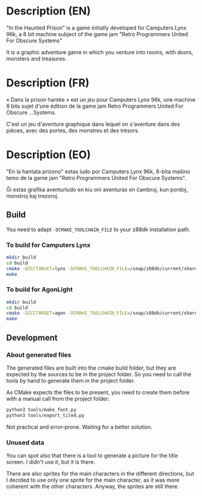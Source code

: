 # Description (EN)

"In the Haunted Prison" is a game initially
developed for Camputers Lynx 96k, a 8 bit machine subject of the game jam
"Retro Programmers United For Obscure Systems"

It is a graphic adventure game in which you venture into rooms, with doors, monsters and treasures.

# Description (FR)

« Dans la prison hantée » est un jeu pour Camputers Lynx 96k,
une machine 8 bits sujet d'une édition de la game jam
Retro Programmers United For Obscure        …Systems.

C'est un jeu d'aventure graphique dans lequel on s'aventure dans des
pièces, avec des portes, des monstres et des trésors.

# Description (EO)

"En la hantata prizono" estas ludo por Camputers Lynx 96k,
8-bita maŝino temo de la game jam "Retro Programmers United For Obscure Systems".

Ĝi estas grafika aventurludo en kiu oni aventuras en ĉambroj,
kun pordoj, monstroj kaj trezoroj.

## Build

You need to adapt `-DCMAKE_TOOLCHAIN_FILE` to your z88dk installation path.

### To build for Camputers Lynx

```bash
mkdir build
cd build
cmake -DZCCTARGET=lynx -DCMAKE_TOOLCHAIN_FILE=/snap/z88dk/current/share/z88dk/cmake/Toolchain-zcc.cmake ..
make
```

### To build for AgonLight

```bash
mkdir build
cd build
cmake -DZCCTARGET=agon -DCMAKE_TOOLCHAIN_FILE=/snap/z88dk/current/share/z88dk/cmake/Toolchain-zcc.cmake ..
make
```

## Development

### About generated files

The generated files are built into the cmake build folder, but they are expected by
the sources to be in the project folder. So you need to call the tools by hand
to generate them in the project folder.

As CMake expects the files to be present, you need to create them before with a manual call from
the project folder:

```bash
python3 tools/make_font.py
python3 tools/export_tiled.py
```

Not practical and error-prone. Waiting for a better solution.

### Unused data

You can spot also that there is a tool to generate a picture for the title screen.
I didn't use it, but it is there.

There are also sprites for the main characters in the different directions, but
I decided to use only one sprite for the main character, as it was more coherent
with the other characters. Anyway, the sprites are still there.
